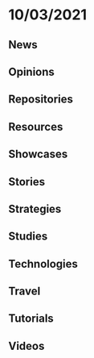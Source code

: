 # 10/03/2021

## News

## Opinions

## Repositories

## Resources

## Showcases


## Stories


## Strategies


## Studies

## Technologies

## Travel

## Tutorials

## Videos
